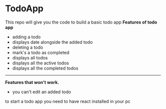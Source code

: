 # TodoApp
This repo will give you the code to build a basic todo app
**Features of todo app**
* adding a todo
* displays date alongside the added todo
* deleting a todo
* mark's a todo as completed
* displays all todos
* displays all the active todos
* displays all the completed todos
__________________________________________________________________________
**Features that won't work.**
* you can't edit an added todo

to start  a todo app you need to have react installed in your pc
